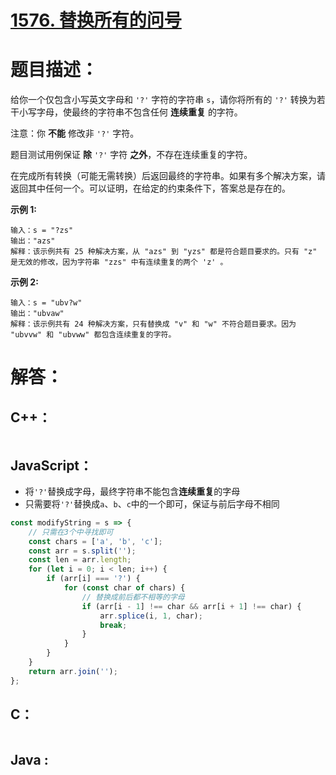 # [1576. 替换所有的问号](https://leetcode-cn.com/problems/replace-all-s-to-avoid-consecutive-repeating-characters/)

# 题目描述：

给你一个仅包含小写英文字母和 `'?'` 字符的字符串 `s`，请你将所有的 `'?'` 转换为若干小写字母，使最终的字符串不包含任何 **连续重复** 的字符。

注意：你 **不能** 修改非 `'?'` 字符。

题目测试用例保证 **除** `'?'` 字符 **之外**，不存在连续重复的字符。

在完成所有转换（可能无需转换）后返回最终的字符串。如果有多个解决方案，请返回其中任何一个。可以证明，在给定的约束条件下，答案总是存在的。



**示例 1:**

```
输入：s = "?zs"
输出："azs"
解释：该示例共有 25 种解决方案，从 "azs" 到 "yzs" 都是符合题目要求的。只有 "z" 是无效的修改，因为字符串 "zzs" 中有连续重复的两个 'z' 。
```

 **示例 2:**

```
输入：s = "ubv?w"
输出："ubvaw"
解释：该示例共有 24 种解决方案，只有替换成 "v" 和 "w" 不符合题目要求。因为 "ubvvw" 和 "ubvww" 都包含连续重复的字符。
```



# 解答：

## C++：

```cpp

```

## JavaScript：

- 将`'?'`替换成字母，最终字符串不能包含**连续重复**的字母
- 只需要将`'?'`替换成`a`、`b`、`c`中的一个即可，保证与前后字母不相同

```javascript
const modifyString = s => {
    // 只需在3个中寻找即可
    const chars = ['a', 'b', 'c'];
    const arr = s.split('');
    const len = arr.length;
    for (let i = 0; i < len; i++) {
        if (arr[i] === '?') {
            for (const char of chars) {
                // 替换成前后都不相等的字母
                if (arr[i - 1] !== char && arr[i + 1] !== char) {
                    arr.splice(i, 1, char);
                    break;
                }
            }
        }
    }
    return arr.join('');
};
```

## C：

```c

```

## Java :

```java

```

